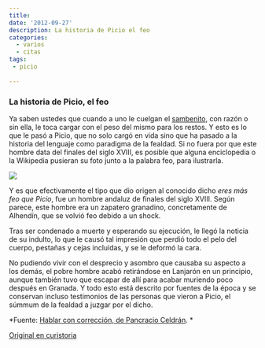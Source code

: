 ```yaml
---
title: 
date: '2012-09-27'
description: La historia de Picio el feo
categories: 
  - varios
  - citas
tags: 
 - picio
  
---
```


### La historia de Picio, el feo

Ya saben ustedes que cuando a uno le cuelgan el [sambenito][1], con razón o sin ella, le toca cargar con el peso del mismo para los restos. Y esto es lo que le pasó a Picio, que no solo cargó en vida sino que ha pasado a la historia del lenguaje como paradigma de la fealdad. Si no fuera por que este hombre data del finales del siglo XVIII, es posible que alguna enciclopedia o la Wikipedia pusieran su foto junto a la palabra feo, para ilustrarla.

![](http://d.pr/i/RtvD+)

Y es que efectivamente el tipo que dio origen al conocido dicho *eres más feo que Picio*, fue un hombre andaluz de finales del siglo XVIII. Según parece, este hombre era un zapatero granadino, concretamente de Alhendín, que se volvió feo debido a un shock.

 Tras ser condenado a muerte y esperando su ejecución, le llegó la noticia de su indulto, lo que le causó tal impresión que perdió todo el pelo del cuerpo, pestañas y cejas incluidas, y se le deformó la cara.

No pudiendo vivir con el desprecio y asombro que causaba su aspecto a los demás, el pobre hombre acabó retirándose en Lanjarón en un principio, aunque también tuvo que escapar de allí para acabar muriendo poco después en Granada. Y todo esto está descrito por fuentes de la época y se conservan incluso testimonios de las personas que vieron a Picio, el súmmum de la fealdad a juzgar por el dicho.

*Fuente: [Hablar con corrección, de Pancracio Celdrán][2]. *


[Original en curistoria](http://curistoria.blogspot.com.es/2012/09/la-historia-de-picio-el-feo.html "Permalink to Curiosidades y anécdotas históricas: La historia de Picio, el feo")


 [1]: http://curistoria.blogspot.com.es/2008/09/qu-es-un-sambenito.html
 [2]: http://www.amazon.es/gp/product/8484608522/ref=as_li_ss_tl?ie=UTF8&amp;tag=curistoria-21&amp;linkCode=as2&amp;camp=3626&amp;creative=24822&amp;creativeASIN=8484608522  